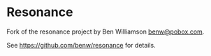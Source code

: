 # Resonance

Fork of the resonance project by Ben Williamson benw@pobox.com.

See https://github.com/benw/resonance for details.

